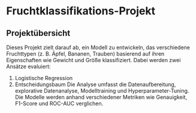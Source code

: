 

# Fruchtklassifikations-Projekt
## Projektübersicht
Dieses Projekt zielt darauf ab, ein Modell zu entwickeln, das verschiedene Fruchttypen (z. B. Äpfel, Bananen, Trauben) basierend auf ihren Eigenschaften wie Gewicht und Größe klassifiziert. Dabei werden zwei Ansätze evaluiert:

1. Logistische Regression
2. Entscheidungsbaum
Die Analyse umfasst die Datenaufbereitung, explorative Datenanalyse, Modelltraining und Hyperparameter-Tuning. Die Modelle werden anhand verschiedener Metriken wie Genauigkeit, F1-Score und ROC-AUC verglichen.
